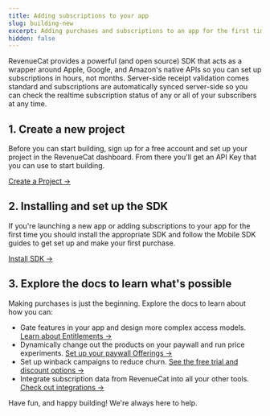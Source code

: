 ```yaml
---
title: Adding subscriptions to your app
slug: building-new
excerpt: Adding purchases and subscriptions to an app for the first time
hidden: false
---
```


RevenueCat provides a powerful (and open source) SDK that acts as a wrapper around Apple, Google, and Amazon's native APIs so you can set up subscriptions in hours, not months. Server-side receipt validation comes standard and subscriptions are automatically synced server-side so you can check the realtime subscription status of any or all of your subscribers at any time.

## 1. Create a new project

Before you can start building, sign up for a free account and set up your project in the RevenueCat dashboard. From there you'll get an API Key that you can use to start building.

<a class="cta" href="/welcome/overview/projects" target="_self">Create a Project →</a>

## 2. Installing and set up the SDK

If you're launching a new app or adding subscriptions to your app for the first time you should install the appropriate SDK and follow the Mobile SDK guides to get set up and make your first purchase.

<a class="cta" href="/getting-started/installation" target="_self">Install SDK →</a>

## 3. Explore the docs to learn what's possible

Making purchases is just the beginning. Explore the docs to learn about how you can:

- Gate features in your app and design more complex access models. [Learn about Entitlements →](/getting-started/entitlements)
- Dynamically change out the products on your paywall and run price experiments. [Set up your paywall Offerings →](/getting-started/displaying-products)
- Set up winback campaigns to reduce churn. [See the free trial and discount options →](/subscription-guidance/subscription-offers)
- Integrate subscription data from RevenueCat into all your other tools. [Check out integrations →](/integrations/integrations)

Have fun, and happy building! We're always here to help.
